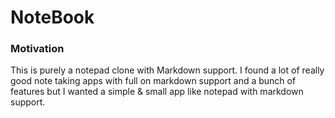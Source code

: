 # NoteBook

### Motivation
This is purely a notepad clone with Markdown support. I found a lot of really good note taking apps with full on markdown support and a bunch of features but I wanted a simple & small app like notepad with markdown support.
